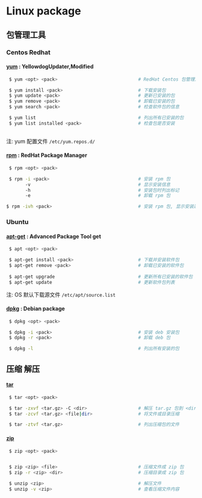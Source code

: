 
# Linux package

## 包管理工具

### Centos Redhat

#### [yum](https://linux.alianga.com/c/yum.html) : YellowdogUpdater,Modified

```bash
 $ yum <opt> <pack>                              # RedHat Centos 包管理工具

 $ yum install <pack>                            # 下载安装包
 $ yum update <pack>                             # 更新已安装的包    
 $ yum remove <pack>                             # 卸载已安装的包
 $ yum search <pack>                             # 检查软件包的信息

 $ yum list                                      # 列出所有已安装的包
 $ yum list installed <pack>                     # 检查包是否安装
 
```

注: yum 配置文件 `/etc/yum.repos.d/`

#### [rpm](https://linux.alianga.com/c/rpm.html) : RedHat Package Manager

```bash
 $ rpm <opt> <pack>

 $ rpm -i <pack>                                 # 安装 rpm 包
       -v                                        # 显示安装信息
       -h                                        # 安装包时列出标记
       -e                                        # 卸载 rpm 包

$ rpm -ivh <pack>                                # 安装 rpm 包, 显示安装过程
```

### Ubuntu

#### [apt-get](https://linux.alianga.com/c/apt-get.html) : Advanced Package Tool get

```bash
 $ apt <opt> <pack>

 $ apt-get install <pack>                        # 下载并安装软件包
 $ apt-get remove <pack>                         # 卸载已安装的软件包
 
 $ apt-get upgrade                               # 更新所有已安装的软件包
 $ apt-get update                                # 更新软件包列表
```

注: OS 默认下载源文件 `/etc/apt/source.list`

#### [dpkg](https://linux.alianga.com/c/dpkg.html) : Debian package

```bash
 $ dpkg <opt> <pack>

 $ dpkg -i <pack>                                # 安装 deb 安装包
 $ dpkg -r <pack>                                # 卸载 deb 包

 $ dpkg -l                                       # 列出所有安装的包
```

## 压缩 解压

#### [tar](https://linux.alianga.com/c/tar.html)

```bash
 $ tar <opt> <pack>                         

 $ tar -zxvf <tar.gz> -C <dir>                   # 解压 tar.gz 包到 <dir> 路径
 $ tar -zcvf <tar.gz> <file|dir>                 # 将文件或目录压缩

 $ tar -ztvf <tar.gz>                            # 列出压缩包的文件
```

#### [zip](https://linux.alianga.com/c/zip.html)

```bash
 $ zip <opt> <pack>


 $ zip <zip> <file>                              # 压缩文件成 zip 包
 $ zip -r <zip> <dir>                            # 压缩目录成 zip 包

 $ unzip <zip>                                   # 解压文件
 $ unzip -v <zip>                                # 查看压缩文件内容
```
